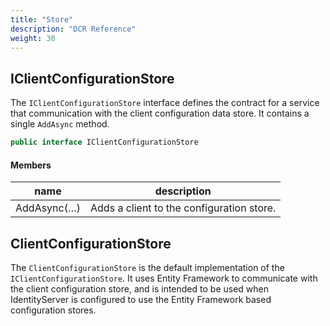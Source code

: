 ```yaml
---
title: "Store"
description: "DCR Reference"
weight: 30
---
```


## IClientConfigurationStore

The `IClientConfigurationStore` interface defines the contract for a service
that communication with the client configuration data store. It contains a
single `AddAsync` method.

```csharp
public interface IClientConfigurationStore
```

#### Members

| name | description |
| --- | --- |
| AddAsync(…) | Adds a client to the configuration store. |

## ClientConfigurationStore

The `ClientConfigurationStore` is the default implementation of the `IClientConfigurationStore`. It uses Entity Framework to communicate with the client configuration store, and is intended to be used when IdentityServer is configured to use the Entity Framework based configuration stores. 